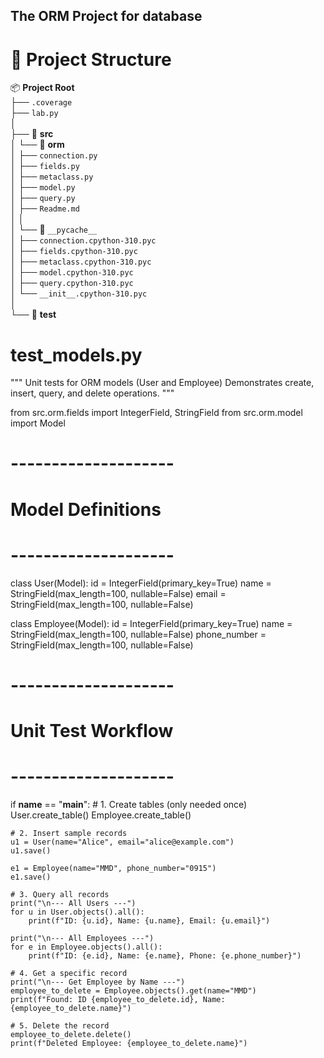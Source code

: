 ## The ORM Project for database 

# 📂 Project Structure

📦 **Project Root**  
├── `.coverage`  
├── `lab.py`  
│  
├── 📂 **src**  
│   └── 📂 **orm**  
│       ├── `connection.py`  
│       ├── `fields.py`  
│       ├── `metaclass.py`  
│       ├── `model.py`  
│       ├── `query.py`  
│       ├── `Readme.md`  
│       │  
│       └── 📂 `__pycache__`  
│           ├── `connection.cpython-310.pyc`  
│           ├── `fields.cpython-310.pyc`  
│           ├── `metaclass.cpython-310.pyc`  
│           ├── `model.cpython-310.pyc`  
│           ├── `query.cpython-310.pyc`  
│           └── `__init__.cpython-310.pyc`  
│  
└── 📂 **test**

# test_models.py
"""
Unit tests for ORM models (User and Employee)
Demonstrates create, insert, query, and delete operations.
"""

from src.orm.fields import IntegerField, StringField
from src.orm.model import Model


# --------------------
# Model Definitions
# --------------------
class User(Model):
    id = IntegerField(primary_key=True)
    name = StringField(max_length=100, nullable=False)
    email = StringField(max_length=100, nullable=False)


class Employee(Model):
    id = IntegerField(primary_key=True)
    name = StringField(max_length=100, nullable=False)
    phone_number = StringField(max_length=100, nullable=False)


# --------------------
# Unit Test Workflow
# --------------------
if __name__ == "__main__":
    # 1. Create tables (only needed once)
    User.create_table()
    Employee.create_table()

    # 2. Insert sample records
    u1 = User(name="Alice", email="alice@example.com")
    u1.save()

    e1 = Employee(name="MMD", phone_number="0915")
    e1.save()

    # 3. Query all records
    print("\n--- All Users ---")
    for u in User.objects().all():
        print(f"ID: {u.id}, Name: {u.name}, Email: {u.email}")

    print("\n--- All Employees ---")
    for e in Employee.objects().all():
        print(f"ID: {e.id}, Name: {e.name}, Phone: {e.phone_number}")

    # 4. Get a specific record
    print("\n--- Get Employee by Name ---")
    employee_to_delete = Employee.objects().get(name="MMD")
    print(f"Found: ID {employee_to_delete.id}, Name: {employee_to_delete.name}")

    # 5. Delete the record
    employee_to_delete.delete()
    print(f"Deleted Employee: {employee_to_delete.name}")
